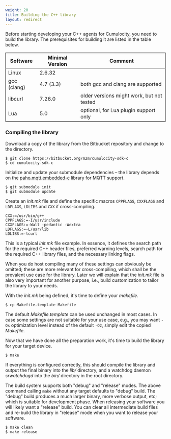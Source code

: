 ```yaml
---
weight: 20
title: Building the C++ library
layout: redirect
---
```


Before starting developing your C++ agents for Cumulocity, you need to build the library. The prerequisites for building it are listed in the table below.

<table id="tab:prereq" border="2" cellspacing="0" cellpadding="6" rules="groups" frame="hsides">
<colgroup>
<col  class="left" />
<col  class="left" />
<col  class="left" />
</colgroup>
<thead>
<tr>
<th scope="col" class="left">Software</th>
<th scope="col" class="left">Minimal Version</th>
<th scope="col" class="left">Comment</th>
</tr>
</thead>
<tbody>
<tr>
<td class="left">Linux</td>
<td class="left">2.6.32</td>
<td class="left">&#xa0;</td>
</tr>
<tr>
<td class="left">gcc (clang)</td>
<td class="left">4.7 (3.3)</td>
<td class="left">both gcc and clang are supported</td>
</tr>
<tr>
<td class="left">libcurl</td>
<td class="left">7.26.0</td>
<td class="left">older versions might work, but not tested</td>
</tr>
<tr>
<td class="left">Lua</td>
<td class="left">5.0</td>
<td class="left">optional, for Lua plugin support only</td>
</tr>
</tbody>
</table>

### Compiling the library

Download a copy of the library from the Bitbucket repository and change to the directory.

```shell
$ git clone https://bitbucket.org/m2m/cumulocity-sdk-c
$ cd cumulocity-sdk-c
```

Initialize and update your submodule dependencies – the library depends on the [paho.mqtt.embedded-c](https://github.com/eclipse/paho.mqtt.embedded-c) library for MQTT support.

```shell
$ git submodule init
$ git submodule update
```

Create an *init.mk* file and define the specific macros `CPPFLAGS`, `CXXFLAGS` and `LDFLAGS`, `LDLIBS` and `CXX` if cross-compiling.

```
CXX:=/usr/bin/g++
CPPFLAGS:=-I/usr/include
CXXFLAGS:=-Wall -pedantic -Wextra
LDFLAGS:=-L/usr/lib
LDLIBS:=-lcurl
```

This is a typical *init.mk* file example. In essence, it defines the search path for the required C++ header files, preferred warning levels, search path for the required C++ library files, and the necessary linking flags.

When you do host compiling many of these settings can obviously be omitted; these are more relevant for cross-compiling, which shall be the prevalent use case for the library. Later we will explain that the *init.mk* file is also very important for another purpose, i.e., build customization to tailor the library to your needs.

With the *init.mk* being defined, it's time to define your *makefile*.

```shell
$ cp Makefile.template Makefile
```

The default *Makefile.template* can be used unchanged in most cases. In case some settings are not suitable for your use case, e.g., you may want `-Os` optimization level instead of the default `-O2`, simply edit the copied *Makefile*.

Now that we have done all the preparation work, it's time to build the library for your target device.

```shell
$ make
```

If everything is configured correctly, this should compile the library and output the final binary into the *lib/* directory, and a watchdog daemon *srwatchdogd* into the *bin/* directory in the root directory.

The build system supports both "debug" and "release" modes. The above command calling `make` without any target defaults to "debug" build. The "debug" build produces a much larger binary, more verbose output, etc; which is suitable for development phase. When releasing your software you will likely want a "release" build. You can clear all intermediate build files and re-build the library in "release" mode when you want to release your software.

```shell
$ make clean
$ make release
```
